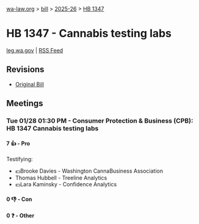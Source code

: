 [wa-law.org](/) > [bill](/bill/) > [2025-26](/bill/2025-26/) > [HB 1347](/bill/2025-26/hb/1347/)

# HB 1347 - Cannabis testing labs
[leg.wa.gov](https://app.leg.wa.gov/billsummary?BillNumber=1347&Year=2025&Initiative=false) | [RSS Feed](./rss.xml)

## Revisions
* [Original Bill](1/)

## Meetings
### Tue 01/28 01:30 PM - Consumer Protection & Business (CPB): HB 1347 Cannabis testing labs
#### 7 👍 - Pro
Testifying:
* 💵Brooke Davies - Washington CannaBusiness Association
* Thomas Hubbell - Treeline Analytics
* 💵Lara Kaminsky - Confidence Analytics

#### 0 👎 - Con

#### 0 ❓ - Other
